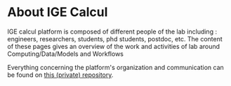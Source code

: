 # About IGE Calcul

IGE calcul platform is composed of different people of the lab including : engineers, researchers, students, phd students, postdoc, etc.
The content of these pages gives an overview of the work and activities of lab around Computing/Data/Models and Workflows

Everything concerning the platform's organization and communication can be found on
[this (private) repository](https://github.com/ige-calcul/private-docs).
